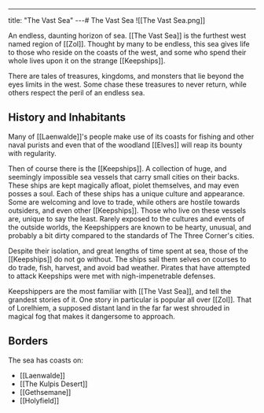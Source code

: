 ---
title: "The Vast Sea"
---# The Vast Sea
![[The Vast Sea.png]]

An endless, daunting horizon of sea. [[The Vast Sea]] is the furthest west named region of [[Zol]]. Thought by many to be endless, this sea gives life to those who reside on the coasts of the west, and some who spend their whole lives upon it on the strange [[Keepships]].

There are tales of treasures, kingdoms, and monsters that lie beyond the eyes limits in the west. Some chase these treasures to never return, while others respect the peril of an endless sea. 

## History and Inhabitants
Many of [[Laenwalde]]'s people make use of its coasts for fishing and other naval purists and even that of the woodland [[Elves]] will reap its bounty with regularity.

Then of course there is the [[Keepships]]. A collection of huge, and seemingly impossible sea vessels that carry small cities on their backs. These ships are kept magically afloat, piolet themselves, and may even posses a soul. Each of these ships has a unique culture and appearance. Some are welcoming and love to trade, while others are hostile towards outsiders, and even other [[Keepships]]. Those who live on these vessels are, unique to say the least. Rarely exposed to the cultures and events of the outside worlds, the Keepshippers are  known to be hearty, unusual, and probably a bit dirty compared to the standards of The Three Corner's cities.

Despite their isolation, and great lengths of time spent at sea, those of the [[Keepships]] do not go without. The ships sail them selves on courses to do trade, fish, harvest, and avoid bad weather. Pirates that have attempted to attack Keepships were met with nigh-impenetrable defenses.

Keepshippers are the most familiar with [[The Vast Sea]], and tell the grandest stories of it. One story in particular is popular all over [[Zol]]. That of Lorelhiem, a supposed distant land in the far far west shrouded in magical fog that makes it dangersome to approach.

## Borders
The sea has coasts on:
- [[Laenwalde]]
- [[The Kulpis Desert]]
- [[Gethsemane]]
- [[Holyfield]]